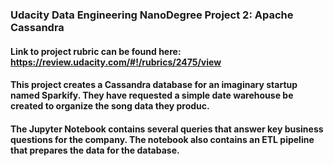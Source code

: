 ### Udacity Data Engineering NanoDegree Project 2: Apache Cassandra

#### Link to project rubric can be found here: https://review.udacity.com/#!/rubrics/2475/view

#### This project creates a Cassandra database for an imaginary startup named Sparkify. They have requested a simple date warehouse be created to organize the song data they produc.

#### The Jupyter Notebook contains several queries that answer key business questions for the company. The notebook also contains an ETL pipeline that prepares the data for the database.
